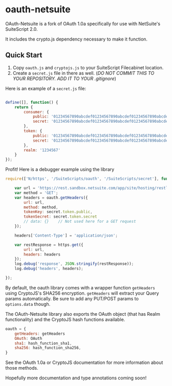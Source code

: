 oauth-netsuite
==========

OAuth-Netsuite is a fork of OAuth 1.0a specifically for use with NetSuite's SuiteScript 2.0.

It includes the crypto.js dependency necessary to make it function.

## Quick Start

1. Copy ``oauth.js`` and ``cryptojs.js`` to your SuiteScript Filecabinet location.
2. Create a ``secret.js`` file in there as well. (*DO NOT COMMIT THIS TO YOUR REPOSITORY. ADD IT TO YOUR .gitignore*)

Here is an example of a ``secret.js`` file:
```js

define([], function() {
    return {
        consumer: {
            public: '01234567890abcdef01234567890abcdef01234567890abcdef01234567890ab',
            secret: '01234567890abcdef01234567890abcdef01234567890abcdef01234567890ab'
        },
        token: {
            public: '01234567890abcdef01234567890abcdef01234567890abcdef01234567890ab',
            secret: '01234567890abcdef01234567890abcdef01234567890abcdef01234567890ab'
        },
        realm: '1234567'
    }
});

```

Profit! Here is a debugger example using the library

```js
require(['N/https', '/SuiteScripts/oauth', '/SuiteScripts/secret'], function(https, oauth, secret) {

    var url = 'https://rest.sandbox.netsuite.com/app/site/hosting/restlet.nl?script=123&deploy=1';
    var method = 'GET';
    var headers = oauth.getHeaders({
        url: url,
        method: method,
        tokenKey: secret.token.public,
        tokenSecret: secret.token.secret
        // data: {}    // Not used here for a GET request
    });

    headers['Content-Type'] = 'application/json';

    var restResponse = https.get({
        url: url,
        headers: headers
    });
    log.debug('response', JSON.stringify(restResponse));
    log.debug('headers', headers);

});
```

By default, the oauth library comes with a wrapper function ``getHeaders`` using CryptoJS's SHA256 encryption.
``getHeaders`` will extract your Query params automatically. Be sure to add any PUT/POST params to ``options.data`` though.


The OAuth-Netsuite library also exports the OAuth object (that has Realm functionality) and the CryptoJS hash functions available.

```js
oauth = {
    getHeaders: getHeaders
    OAuth: OAuth
    sha1: hash_function_sha1,
    sha256: hash_function_sha256,
}
```

See the OAuth 1.0a or CryptoJS documentation for more information about those methods.

Hopefully more documentation and type annotations coming soon!
